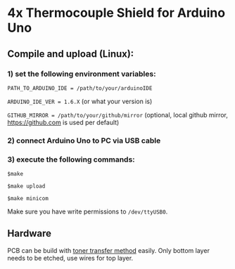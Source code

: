 # 4x Thermocouple Shield for Arduino Uno 

## Compile and upload (Linux):

### 1) set the following environment variables:

`PATH_TO_ARDUINO_IDE = /path/to/your/arduinoIDE`

`ARDUINO_IDE_VER = 1.6.X` (or what your version is)

`GITHUB_MIRROR = /path/to/your/github/mirror` (optional, local github mirror, https://github.com is used per default)

### 2) connect Arduino Uno to PC via USB cable

### 3) execute the following commands:

`$make`

`$make upload`

`$make minicom`

Make sure you have write permissions to `/dev/ttyUSB0`.

## Hardware

PCB can be build with [toner transfer method](http://www.instructables.com/id/Cheap-and-Easy-Toner-Transfer-for-PCB-Making) easily. Only bottom layer needs to be etched, use wires for top layer. 







